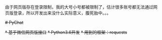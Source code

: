 由于网页版存在登录限制，我的大号小号都被限制了，估计很多账号都无法通过网页版登录，所以开发出来没什么实际意义，腹死胎中。。。

~~# PyChat~~

~~* 基于微信网页版接口~~
~~* Python3.6开发~~
~~* 用到的框架：requests~~
